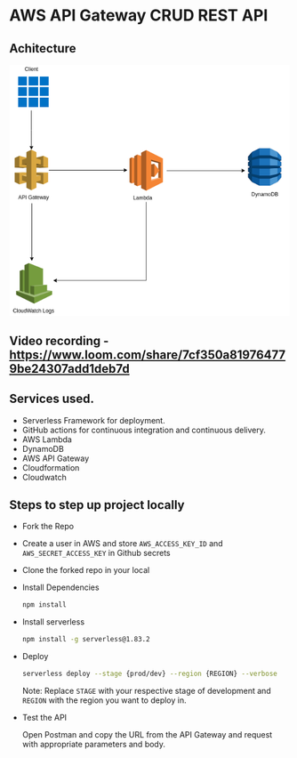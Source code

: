 # AWS API Gateway CRUD REST API

## Achitecture

![API Gateway](./static/img/API%20Gateway%20CRUD.drawio.png)

## Video recording - https://www.loom.com/share/7cf350a819764779be24307add1deb7d

## Services used.
  - Serverless Framework for deployment.
  - GitHub actions for continuous integration and continuous delivery.
  - AWS Lambda
  - DynamoDB
  - AWS API Gateway
  - Cloudformation
  - Cloudwatch

## Steps to step up project locally

- Fork the Repo

- Create a user in AWS and store `AWS_ACCESS_KEY_ID` and `AWS_SECRET_ACCESS_KEY` in Github secrets

- Clone the forked repo in your local

- Install Dependencies

    ```bash
    npm install
    ```

- Install serverless

    ```bash
    npm install -g serverless@1.83.2
    ```

- Deploy

    ```bash
    serverless deploy --stage {prod/dev} --region {REGION} --verbose
    ```

    Note: Replace `STAGE` with your respective stage of development and `REGION` with the region you want to deploy in.

- Test the API

    Open Postman and copy the URL from the API Gateway and request with appropriate parameters and body.
